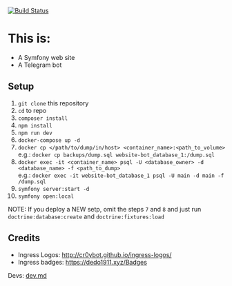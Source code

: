[![Build Status](https://travis-ci.org/4e-ecuador/website-bot.svg?branch=master)](https://travis-ci.org/4e-ecuador/website-bot)

# This is:

* A Symfony web site
* A Telegram bot

## Setup

1. `git clone` this repository
1. `cd` to repo
1. `composer install`
1. `npm install`
1. `npm run dev`
1. `docker-compose up -d`
1. `docker cp </path/to/dump/in/host> <container_name>:<path_to_volume>`<br>
e.g.: `docker cp backups/dump.sql website-bot_database_1:/dump.sql`
1. `docker exec -it <container_name> psql -U <database_owner> -d <database_name> -f <path_to_dump>`<br>
e.g.: `docker exec -it website-bot_database_1 psql -U main -d main -f /dump.sql`
1. `symfony server:start -d`
1. `symfony open:local`

NOTE: If you deploy a NEW setp, omit the steps `7` and `8` and just run `doctrine:database:create` and `doctrine:fixtures:load`

## Credits

* Ingress Logos: http://cr0ybot.github.io/ingress-logos/
* Ingress badges: https://dedo1911.xyz/Badges

Devs: [dev.md](dev.md)
